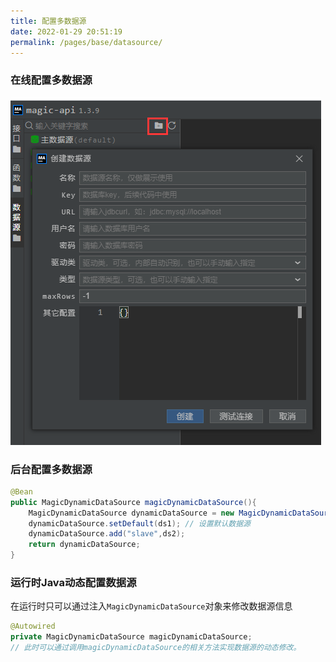 ```yaml
---
title: 配置多数据源
date: 2022-01-29 20:51:19
permalink: /pages/base/datasource/
---
```



### 在线配置多数据源

![创建数据源](../../.vuepress/public/images/create_datasource.png "创建数据源")

### 后台配置多数据源
```java
@Bean
public MagicDynamicDataSource magicDynamicDataSource(){
    MagicDynamicDataSource dynamicDataSource = new MagicDynamicDataSource();
    dynamicDataSource.setDefault(ds1); // 设置默认数据源
    dynamicDataSource.add("slave",ds2);
    return dynamicDataSource;
}
```

### 运行时Java动态配置数据源

在运行时只可以通过注入`MagicDynamicDataSource`对象来修改数据源信息
```java
@Autowired
private MagicDynamicDataSource magicDynamicDataSource;
// 此时可以通过调用magicDynamicDataSource的相关方法实现数据源的动态修改。
```
